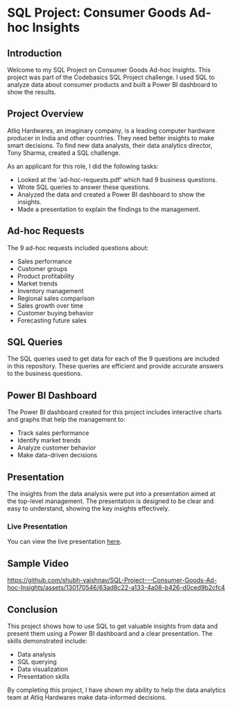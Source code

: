 # SQL Project: Consumer Goods Ad-hoc Insights

## Introduction
Welcome to my SQL Project on Consumer Goods Ad-hoc Insights. This project was part of the Codebasics SQL Project challenge. I used SQL to analyze data about consumer products and built a Power BI dashboard to show the results.

## Project Overview
Atliq Hardwares, an imaginary company, is a leading computer hardware producer in India and other countries. They need better insights to make smart decisions. To find new data analysts, their data analytics director, Tony Sharma, created a SQL challenge.

As an applicant for this role, I did the following tasks:
- Looked at the 'ad-hoc-requests.pdf' which had 9 business questions.
- Wrote SQL queries to answer these questions.
- Analyzed the data and created a Power BI dashboard to show the insights.
- Made a presentation to explain the findings to the management.

## Ad-hoc Requests
The 9 ad-hoc requests included questions about:
- Sales performance
- Customer groups
- Product profitability
- Market trends
- Inventory management
- Regional sales comparison
- Sales growth over time
- Customer buying behavior
- Forecasting future sales

## SQL Queries
The SQL queries used to get data for each of the 9 questions are included in this repository. These queries are efficient and provide accurate answers to the business questions.

## Power BI Dashboard
The Power BI dashboard created for this project includes interactive charts and graphs that help the management to:
- Track sales performance
- Identify market trends
- Analyze customer behavior
- Make data-driven decisions

## Presentation
The insights from the data analysis were put into a presentation aimed at the top-level management. The presentation is designed to be clear and easy to understand, showing the key insights effectively.

### Live Presentation
You can view the live presentation [here](https://app.powerbi.com/view?r=eyJrIjoiZTlmYWVjNDYtMjUxNi00NmE0LWJlMDktN2ViNWE2NDhlNTEwIiwidCI6ImM2ZTU0OWIzLTVmNDUtNDAzMi1hYWU5LWQ0MjQ0ZGM1YjJjNCJ9).

## Sample Video

https://github.com/shubh-vaishnav/SQL-Project---Consumer-Goods-Ad-hoc-Insights/assets/130170546/63ad8c22-a133-4a08-b426-d0ced9b2cfc4

## Conclusion
This project shows how to use SQL to get valuable insights from data and present them using a Power BI dashboard and a clear presentation. The skills demonstrated include:
- Data analysis
- SQL querying
- Data visualization
- Presentation skills

By completing this project, I have shown my ability to help the data analytics team at Atliq Hardwares make data-informed decisions.

